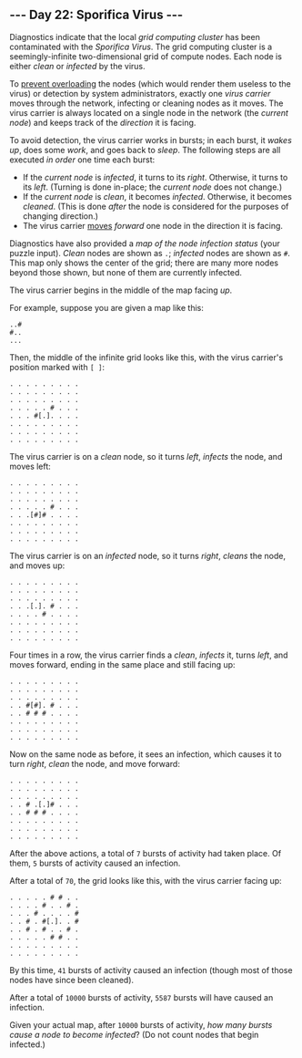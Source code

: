 <h2>--- Day 22: Sporifica Virus ---</h2><p>Diagnostics indicate that the local <em>grid computing cluster</em> has been contaminated with the <em>Sporifica Virus</em>. The grid computing cluster is a seemingly-<span title="The infinite is possible at AdventOfCodeCom.">infinite</span> two-dimensional grid of compute nodes.  Each node is either <em>clean</em> or <em>infected</em> by the virus.</p><p>
</p><p>To <a href="https://en.wikipedia.org/wiki/Morris_worm#The_mistake">prevent overloading</a> the nodes (which would render them useless to the virus) or detection by system administrators, exactly one <em>virus carrier</em> moves through the network, infecting or cleaning nodes as it moves. The virus carrier is always located on a single node in the network (the <em>current node</em>) and keeps track of the <em>direction</em> it is facing.</p>
<p>To avoid detection, the virus carrier works in bursts; in each burst, it <em>wakes up</em>, does some <em>work</em>, and goes back to <em>sleep</em>. The following steps are all executed <em>in order</em> one time each burst:</p>
<ul>
<li>If the <em>current node</em> is <em>infected</em>, it turns to its <em>right</em>.  Otherwise, it turns to its <em>left</em>. (Turning is done in-place; the <em>current node</em> does not change.)</li>
<li>If the <em>current node</em> is <em>clean</em>, it becomes <em>infected</em>.  Otherwise, it becomes <em>cleaned</em>. (This is done <em>after</em> the node is considered for the purposes of changing direction.)</li>
<li>The virus carrier <a href="https://www.youtube.com/watch?v=2vj37yeQQHg">moves</a> <em>forward</em> one node in the direction it is facing.</li>
</ul>
<p>Diagnostics have also provided a <em>map of the node infection status</em> (your puzzle input).  <em>Clean</em> nodes are shown as <code>.</code>; <em>infected</em> nodes are shown as <code>#</code>.  This map only shows the center of the grid; there are many more nodes beyond those shown, but none of them are currently infected.</p>
<p>The virus carrier begins in the middle of the map facing <em>up</em>.</p>
<p>For example, suppose you are given a map like this:</p>
<pre><code>..#
#..
...
</code></pre>
<p>Then, the middle of the infinite grid looks like this, with the virus carrier's position marked with <code>[ ]</code>:</p>
<pre><code>. . . . . . . . .
. . . . . . . . .
. . . . . . . . .
. . . . . # . . .
. . . #[.]. . . .
. . . . . . . . .
. . . . . . . . .
. . . . . . . . .
</code></pre>
<p>The virus carrier is on a <em>clean</em> node, so it turns <em>left</em>, <em>infects</em> the node, and moves left:</p>
<pre><code>. . . . . . . . .
. . . . . . . . .
. . . . . . . . .
. . . . . # . . .
. . .[#]# . . . .
. . . . . . . . .
. . . . . . . . .
. . . . . . . . .
</code></pre>
<p>The virus carrier is on an <em>infected</em> node, so it turns <em>right</em>, <em>cleans</em> the node, and moves up:</p>
<pre><code>. . . . . . . . .
. . . . . . . . .
. . . . . . . . .
. . .[.]. # . . .
. . . . # . . . .
. . . . . . . . .
. . . . . . . . .
. . . . . . . . .
</code></pre>
<p>Four times in a row, the virus carrier finds a <em>clean</em>, <em>infects</em> it, turns <em>left</em>, and moves forward, ending in the same place and still facing up:</p>
<pre><code>. . . . . . . . .
. . . . . . . . .
. . . . . . . . .
. . #[#]. # . . .
. . # # # . . . .
. . . . . . . . .
. . . . . . . . .
. . . . . . . . .
</code></pre>
<p>Now on the same node as before, it sees an infection, which causes it to turn <em>right</em>, <em>clean</em> the node, and move forward:</p>
<pre><code>. . . . . . . . .
. . . . . . . . .
. . . . . . . . .
. . # .[.]# . . .
. . # # # . . . .
. . . . . . . . .
. . . . . . . . .
. . . . . . . . .
</code></pre>
<p>After the above actions, a total of <code>7</code> bursts of activity had taken place. Of them, <code>5</code> bursts of activity caused an infection.</p>
<p>After a total of <code>70</code>, the grid looks like this, with the virus carrier facing up:</p>
<pre><code>. . . . . # # . .
. . . . # . . # .
. . . # . . . . #
. . # . #[.]. . #
. . # . # . . # .
. . . . . # # . .
. . . . . . . . .
. . . . . . . . .
</code></pre>
<p>By this time, <code>41</code> bursts of activity caused an infection (though most of those nodes have since been cleaned).</p>
<p>After a total of <code>10000</code> bursts of activity, <code>5587</code> bursts will have caused an infection.</p>
<p>Given your actual map, after <code>10000</code> bursts of activity, <em>how many bursts cause a node to become infected</em>? (Do not count nodes that begin infected.)</p>

